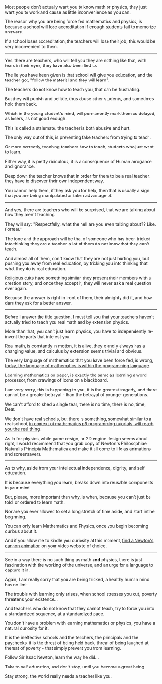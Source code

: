 Most people don't actually want you to know math or physics,
they just want you to work and cause as little inconvenience as you can.

The reason why you are being force fed mathematics and physics,
is because a school will lose accreditation if enough students fail to memorize answers.

If a school loses accreditation, the teachers will lose their job,
this would be very inconvenient to them.

---

Yes, there are teachers, who will tell you they are nothing like that,
with tears in their eyes, they have also been lied to.

The lie you have been given is that school will give you education,
and the teacher got, "follow the material and they will learn".

The teachers do not know how to teach you,
that can be frustrating.

But they will punish and belittle, thus abuse other students,
and sometimes hold them back.

Which in the young student's mind,
will permanently mark them as delayed, as losers, as not good enough.

This is called a stalemate,
the teacher is both abusive and hurt.

The only way out of this,
is preventing fake teachers from trying to teach.

Or more correctly, teaching teachers how to teach,
students who just want to learn.

Either way, it is pretty ridiculous,
it is a consequence of Human arrogance and ignorance.

Deep down the teacher knows that in order for them to be a real teacher,
they have to discover their own independent way.

You cannot help them, if they ask you for help,
then that is usually a sign that you are being manipulated or taken advantage of.

---

And yes, there are teachers who will be surprised,
that we are talking about how they aren't teaching.

They will say:
"Respectfully, what the hell are you even talking about?? Like. Forreal."

The tone and the approach will be that of someone who has been tricked into thinking they are a teacher,
a lot of them do not know that they can't teach.

And almost all of them, don't know that they are not just hurting you,
but pushing you away from real education, by tricking you into thinking that what they do is real education.

Religious cults have something similar, they present their members with a creation story,
and once they accept it, they will never ask a real question ever again.

Because the answer is right in front of them, their almighty did it,
and how dare they ask for a better answer.

---

Before I answer the title question,
I must tell you that your teachers haven't actually tried to teach you real math and by extension physics.

More than that, you can't just learn physics,
you have to independently re-invent the parts that interest you.

Real math, is constantly in motion, it is alive, they x and y always has a changing value,
and calculus by extension seems trivial and obvious.

The very language of mathematics that you have been force fed, is wrong,
[today, the language of mathematics is within the programming language][1].

Learning mathematics on paper, is exactly the same as learning a word processor,
from drawings of icons on a blackboard.

I am very sorry, this is happening to you,
it is the greatest tragedy, and there cannot be a greater betrayal - than the betrayal of younger generations.

We can't afford to shed a single tear, there is no time,
there is no, time, Dear.

We don't have real schools, but there is something, somewhat similar to a real school,
[in context of mathematics p5 programming tutorials, will reach you the real thing][2].

As to for physics, while game design, or 2D engine design seems about right,
I would recommend that you grab copy of Newton's Philosophiae Naturalis Principia Mathematica and make it all come to life as animations and screensavers.

---

As to why, aside from your intellectual independence, dignity,
and self education.

It is because everything you learn,
breaks down into reusable components in your mind.

But, please, more important than why, is when,
because you can't just be told, or ordered to learn math.

Nor are you ever allowed to set a long stretch of time aside,
and start int he beginning.

You can only learn Mathematics and Physics,
once you begin becoming curious about it.

And if you allow me to kindle you curiosity at this moment,
[find a Newton's cannon animation][3] on your video website of choice.

---

See in a way there is no such thing as math __and__ physics,
there is just fascination with the working of the universe, and an urge for a language to capture it in.

Again, I am really sorry that you are being tricked,
a healthy human mind has no limit.

The trouble with learning only arises,
when school stresses you out, poverty threatens your existence...

And teachers who do not know that they cannot teach,
try to force you into a standardized sequence, at a standardized pace.

You don't have a problem with learning mathematics or physics,
you have a natural curiosity for it.

It is the ineffective schools and the teachers, the principals and the paychecks,
it is the threat of being held back, threat of being laughed at, thereat of poverty - that simply prevent you from learning.

Follow Sir Issac Newton,
learn the way he did...

Take to self education,
and don't stop, until you become a great being.

Stay strong,
the world really needs a teacher like you.

[1]: https://github.com/Jam3/math-as-code
[2]: https://www.youtube.com/watch?v=HerCR8bw_GE&list=PLRqwX-V7Uu6Zy51Q-x9tMWIv9cueOFTFA
[3]: https://www.youtube.com/watch?v=WYbTki3Mbd0
